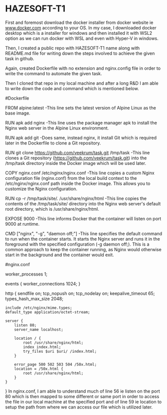 # HAZESOFT-T1

First and foremost download the docker installer from docker website ie www.docker.com according to your OS. In my case, I downloaded docker desktop which is a installer for windows and then installed it with WSL2 option as we can run docker with WSL and even with Hyper-V in windows.

Then, I created a public repo with HAZESOFT-T1 name along with README.md file for writing down the steps involved to achieve the given task in github.

Again, created Dockerfile with no extension and nginx.config file in order to write the command to automate the given task.

Then I cloned that repo in my local machine and after a long R&D I am able to write down the code and command which is mentioned below.

#Dockerfile

FROM alpine:latest
-This line sets the latest version of Alpine Linux as the base image.

RUN apk add nginx
-This line uses the package manager apk to install the Nginx web server in the Alpine Linux environment.

RUN apk add git
-Does same, instead nginx, it install Git which is required later in the Dockerfile to clone a Git repository.

RUN git clone https://github.com/veekrum/task.git /tmp/task
-This line clones a Git repository (https://github.com/veekrum/task.git) into the /tmp/task directory inside the Docker image which will be used later.

COPY nginx.conf /etc/nginx/nginx.conf
-This line copies a custom Nginx configuration file (nginx.conf) from the local build context to the /etc/nginx/nginx.conf path inside the Docker image. This allows you to customize the Nginx configuration.

RUN cp -r /tmp/task/site/. /usr/share/nginx/html
-This line copies the contents of the /tmp/task/site/ directory into the Nginx web server's default root directory, which is /usr/share/nginx/html.

EXPOSE 9000
-This line informs Docker that the container will listen on port 9000 at runtime.

CMD ["nginx", "-g", "daemon off;"]
-This line specifies the default command to run when the container starts. It starts the Nginx server and runs it in the foreground with the specified configuration (-g daemon off;). This is a common approach to keep the container running, as Nginx would otherwise start in the background and the container would exit.

#nginx.conf

worker_processes 1;

events {
    worker_connections 1024;
}

http {
    sendfile on;
    tcp_nopush on;
    tcp_nodelay on;
    keepalive_timeout 65;
    types_hash_max_size 2048;

    include /etc/nginx/mime.types;
    default_type application/octet-stream;

    server {
        listen 80;
        server_name localhost;

        location / {
            root /usr/share/nginx/html;
            index index.html;
            try_files $uri $uri/ /index.html;
        }

        error_page 500 502 503 504 /50x.html;
        location = /50x.html {
            root /usr/share/nginx/html;
        }
    }
}
In nginx.conf, I am able to understand much of line 56 ie listen on the port 80 which is then mapped to some different or same port in order to access the file in our local machine at the specified port and of line 59 ie location to setup the path from where we can access our file which is utilized later.
